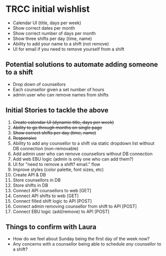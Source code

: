 # TRCC initial wishlist
- Calendar UI (title, days per week)
- Show correct dates per month
- Show correct number of days per month
- Show three shifts per day (time, name)
- Ability to add your name to a shift (not remove)
- UI for email if you need to remove yourself from a shift

## Potential solutions to automate adding someone to a shift
- Drop down of counsellors
- Each counsellor given a set number of hours
- admin user who can remove names from shifts

## Initial Stories to tackle the above
1. ~~Create calendar UI (dynamic title, days per week)~~
2. ~~Ability to go through months on single page~~
3. ~~Show correct shifts per day (time, name)~~
4. ~~Responsive~~
5. Ability to add any counsellor to a shift via static dropdown list without DB connection (non-removable)
6. Add admin user who can remove counsellors without DB connection
7. Add web EBU logic (admin is only one who can add them?)
8. UI for "need to remove a shift? email." flow
9. Improve styles (color palette, font sizes, etc)
10. Create API & DB
11. Store counsellors in DB
12. Store shifts in DB
13. Connect API counsellors to web [GET]
14. Connect API shifts to web [GET]
15. Connect filled shift logic to API [POST]
16. Connect admin removing counsellor from shift to API [POST]
17. Connect EBU logic (add/remove) to API [POST]

## Things to confirm with Laura
- How do we feel about Sunday being the first day of the week now?
- Any concerns with a counsellor being able to schedule *any* counsellor to a shift?
